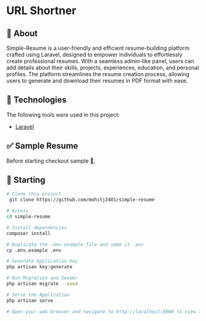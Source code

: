 # URL Shortner


## :dart: About ##

Simple-Resume is a user-friendly and efficient resume-building platform crafted using Laravel, designed to empower individuals to effortlessly create professional resumes. With a seamless admin-like panel, users can add details about their skills, projects, experiences, education, and personal profiles. The platform streamlines the resume creation process, allowing users to generate and download their resumes in PDF format with ease.


## :rocket: Technologies ##

The following tools were used in this project:

- [Laravel](https://laravel.com/)



## :white_check_mark: Sample Resume ##

Before starting checkout sample :checkered_flag:, 


## :checkered_flag: Starting ##

```bash
# Clone this project
 git clone https://github.com/mohitj2401/simple-resume

# Access
cd simple-resume

# Install dependencies
composer install

# Duplicate the .env.example file and name it .env
cp .env.example .env

# Generate Application Key
php artisan key:generate

# Run Migration and Seeder
php artisan migrate --seed

# Serve the Application
php artisan serve

# Open your web browser and navigate to http://localhost:8000 to view the application.
```

